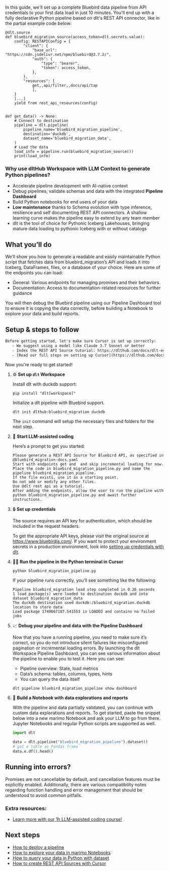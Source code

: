 In this guide, we'll set up a complete Bluebird data pipeline from API credentials to your first data load in just 10 minutes. You'll end up with a fully declarative Python pipeline based on dlt's REST API connector, like in the partial example code below:

```python-outcome
@dlt.source
def bluebird_migration_source(access_token=dlt.secrets.value):
    config: RESTAPIConfig = {
        "client": {
            "base_url": "https://cdn.jsdelivr.net/npm/bluebird@3.7.2/",
            "auth": {
                "type": "bearer",
                "token": access_token,
            },
        },
        "resources": [
            get,,api/filter,,docs/api/tap
            ],
    }
    [...]
    yield from rest_api_resources(config)


def get_data() -> None:
    # Connect to destination
    pipeline = dlt.pipeline(
        pipeline_name='bluebird_migration_pipeline',
        destination='duckdb',
        dataset_name='bluebird_migration_data', 
    )
    # Load the data
    load_info = pipeline.run(bluebird_migration_source())
    print(load_info) 
```

### Why use dltHub Workspace with LLM Context to generate Python pipelines?

- Accelerate pipeline development with AI-native context
- Debug pipelines, validate schemas and data with the integrated **Pipeline Dashboard**
- Build Python notebooks for end users of your data
- **Low maintenance** thanks to Schema evolution with type inference, resilience and self documenting REST API connectors. A shallow learning curve makes the pipeline easy to extend by any team member
- dlt is the tool of choice for Pythonic Iceberg Lakehouses, bringing mature data loading to pythonic Iceberg with or without catalogs

## What you’ll do

We’ll show you how to generate a readable and easily maintainable Python script that fetches data from bluebird_migration’s API and loads it into Iceberg, DataFrames, files, or a database of your choice. Here are some of the endpoints you can load:

- General: Various endpoints for managing promises and their behaviors
- Documentation: Access to documentation-related resources for further guidance

You will then debug the Bluebird pipeline using our Pipeline Dashboard tool to ensure it is copying the data correctly, before building a Notebook to explore your data and build reports.

## Setup & steps to follow

```default
Before getting started, let's make sure Cursor is set up correctly:
   - We suggest using a model like Claude 3.7 Sonnet or better
   - Index the REST API Source tutorial: https://dlthub.com/docs/dlt-ecosystem/verified-sources/rest_api/ and add it to context as **@dlt rest api**
   - [Read our full steps on setting up Cursor](https://dlthub.com/docs/dlt-ecosystem/llm-tooling/cursor-restapi#23-configuring-cursor-with-documentation)
```

Now you're ready to get started!

1. ⚙️ **Set up `dlt` Workspace**
    
    Install dlt with duckdb support:
    ```shell
    pip install "dlt[workspace]"
    ```

    Initialize a dlt pipeline with Bluebird support.
    ```shell
    dlt init dlthub:bluebird_migration duckdb
    ```

    The `init` command will setup the necessary files and folders for the next step.
    
2. 🤠 **Start LLM-assisted coding**
    
    Here’s a prompt to get you started:
    
    ```prompt
    Please generate a REST API Source for Bluebird API, as specified in @bluebird_migration-docs.yaml 
    Start with endpoints get and  and skip incremental loading for now. 
    Place the code in bluebird_migration_pipeline.py and name the pipeline bluebird_migration_pipeline. 
    If the file exists, use it as a starting point. 
    Do not add or modify any other files. 
    Use @dlt rest api as a tutorial. 
    After adding the endpoints, allow the user to run the pipeline with python bluebird_migration_pipeline.py and await further instructions.
    ```

    
3. 🔒 **Set up credentials** 
    
    The source requires an API key for authentication, which should be included in the request headers.
    
    To get the appropriate API keys, please visit the original source at https://www.bluebirdjs.com/.
    If you want to protect your environment secrets in a production environment, look into [setting up credentials with dlt](https://dlthub.com/docs/walkthroughs/add_credentials).
    
4. 🏃‍♀️ **Run the pipeline in the Python terminal in Cursor**
    
    ```shell
    python bluebird_migration_pipeline.py
    ```
    
    If your pipeline runs correctly, you’ll see something like the following:
    
    ```shell
    Pipeline bluebird_migration load step completed in 0.26 seconds
    1 load package(s) were loaded to destination duckdb and into dataset bluebird_migration_data
    The duckdb destination used duckdb:/bluebird_migration.duckdb location to store data
    Load package 1749667187.541553 is LOADED and contains no failed jobs
    ```
    
5. 📈 **Debug your pipeline and data with the Pipeline Dashboard**

    Now that you have a running pipeline, you need to make sure it’s correct, so you do not introduce silent failures like misconfigured pagination or incremental loading errors. By launching the dlt Workspace Pipeline Dashboard, you can see various information about the pipeline to enable you to test it. Here you can see:
    - Pipeline overview: State, load metrics
    - Data’s schema: tables, columns, types, hints
    - You can query the data itself
    
    ```shell
    dlt pipeline bluebird_migration_pipeline show dashboard
    ```
    
6. 🐍 **Build a Notebook with data explorations and reports**

    With the pipeline and data partially validated, you can continue with custom data explorations and reports. To get started, paste the snippet below into a new marimo Notebook and ask your LLM to go from there. Jupyter Notebooks and regular Python scripts are supported as well.

    
    ```python
    import dlt

   data = dlt.pipeline("bluebird_migration_pipeline").dataset()
   # get e table as Pandas frame
   data.e.df().head()
    ```

## Running into errors?

Promises are not cancellable by default, and cancellation features must be explicitly enabled. Additionally, there are various compatibility notes regarding function handling and error management that should be understood to avoid common pitfalls.

### Extra resources:

- [Learn more with our 1h LLM-assisted coding course!](https://www.youtube.com/watch?v=GGid70rnJuM)

## Next steps

- [How to deploy a pipeline](https://dlthub.com/docs/walkthroughs/deploy-a-pipeline)
- [How to explore your data in marimo Notebooks](https://dlthub.com/docs/general-usage/dataset-access/marimo)
- [How to query your data in Python with dataset](https://dlthub.com/docs/general-usage/dataset-access/dataset)
- [How to create REST API Sources with Cursor](https://dlthub.com/docs/dlt-ecosystem/llm-tooling/cursor-restapi)
